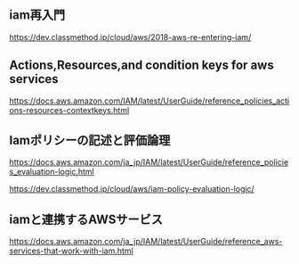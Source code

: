 iam再入門
--
https://dev.classmethod.jp/cloud/aws/2018-aws-re-entering-iam/

Actions,Resources,and condition keys for aws services
--
https://docs.aws.amazon.com/IAM/latest/UserGuide/reference_policies_actions-resources-contextkeys.html

Iamポリシーの記述と評価論理
--
https://docs.aws.amazon.com/ja_jp/IAM/latest/UserGuide/reference_policies_evaluation-logic.html

https://dev.classmethod.jp/cloud/aws/iam-policy-evaluation-logic/

iamと連携するAWSサービス
--

https://docs.aws.amazon.com/ja_jp/IAM/latest/UserGuide/reference_aws-services-that-work-with-iam.html
